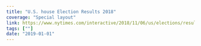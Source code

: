 ```yaml
---
title: "U.S. house Election Results 2018"
coverage: "Special layout"
link: https://www.nytimes.com/interactive/2018/11/06/us/elections/results-house-elections.html
tags: [""]
date: "2019-01-01"
---
```

